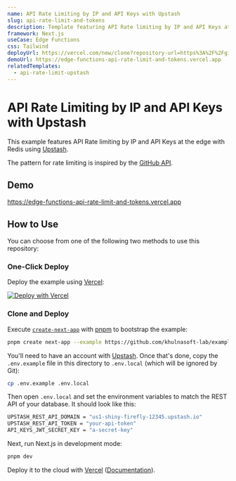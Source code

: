 ```yaml
---
name: API Rate Limiting by IP and API Keys with Upstash
slug: api-rate-limit-and-tokens
description: Template featuring API Rate limiting by IP and API Keys at the edge using Upstash.
framework: Next.js
useCase: Edge Functions
css: Tailwind
deployUrl: https://vercel.com/new/clone?repository-url=https%3A%2F%2Fgithub.com%2Fvercel%2Fexamples%2Ftree%2Fmain%2Fedge-functions%2Fapi-rate-limit-and-tokens&env=UPSTASH_REST_API_DOMAIN,UPSTASH_REST_API_TOKEN,API_KEYS_JWT_SECRET_KEY&project-name=api-rate-limit-and-tokens&repository-name=api-rate-limit-and-tokens
demoUrl: https://edge-functions-api-rate-limit-and-tokens.vercel.app
relatedTemplates:
  - api-rate-limit-upstash
---
```


# API Rate Limiting by IP and API Keys with Upstash

This example features API Rate limiting by IP and API Keys at the edge with Redis using [Upstash](https://upstash.com/).

The pattern for rate limiting is inspired by the [GitHub API](https://docs.github.com/en/rest/overview/resources-in-the-rest-api#rate-limiting).

## Demo

https://edge-functions-api-rate-limit-and-tokens.vercel.app

## How to Use

You can choose from one of the following two methods to use this repository:

### One-Click Deploy

Deploy the example using [Vercel](https://vercel.com?utm_source=github&utm_medium=readme):

[![Deploy with Vercel](https://vercel.com/button)](https://vercel.com/new/clone?repository-url=https%3A%2F%2Fgithub.com%2Fvercel%2Fexamples%2Ftree%2Fmain%2Fedge-functions%2Fapi-rate-limit-and-tokens&env=UPSTASH_REST_API_DOMAIN,UPSTASH_REST_API_TOKEN,API_KEYS_JWT_SECRET_KEY&project-name=api-rate-limit-and-tokens&repository-name=api-rate-limit-and-tokens)

### Clone and Deploy

Execute [`create-next-app`](https://github.com/khulnasoft-lab/next.js/tree/canary/packages/create-next-app) with [pnpm](https://pnpm.io/installation) to bootstrap the example:

```bash
pnpm create next-app --example https://github.com/khulnasoft-lab/examples/tree/main/edge-functions/api-rate-limit-and-tokens api-rate-limit-and-tokens
```

You'll need to have an account with [Upstash](https://upstash.com/). Once that's done, copy the `.env.example` file in this directory to `.env.local` (which will be ignored by Git):

```bash
cp .env.example .env.local
```

Then open `.env.local` and set the environment variables to match the REST API of your database. It should look like this:

```bash
UPSTASH_REST_API_DOMAIN = "us1-shiny-firefly-12345.upstash.io"
UPSTASH_REST_API_TOKEN = "your-api-token"
API_KEYS_JWT_SECRET_KEY = "a-secret-key"
```

Next, run Next.js in development mode:

```bash
pnpm dev
```

Deploy it to the cloud with [Vercel](https://vercel.com/new?utm_source=github&utm_medium=readme&utm_campaign=edge-middleware-eap) ([Documentation](https://nextjs.org/docs/deployment)).
